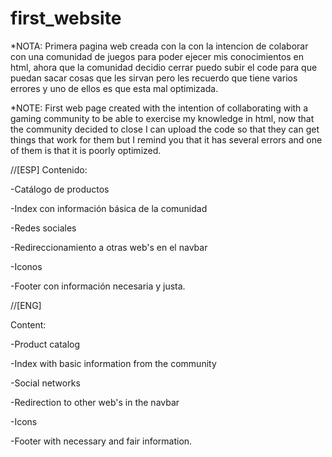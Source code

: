 # first_website
*NOTA:
Primera pagina web creada con la con la intencion de colaborar con una comunidad de juegos para poder ejecer mis conocimientos en html, ahora que la comunidad decidio cerrar puedo subir el code para que puedan sacar cosas que les sirvan pero les recuerdo que tiene varios errores y uno de ellos es que esta mal optimizada.

*NOTE:
First web page created with the intention of collaborating with a gaming community to be able to exercise my knowledge in html, now that the community decided to close I can upload the code so that they can get things that work for them but I remind you that it has several errors and one of them is that it is poorly optimized.

//[ESP]
Contenido:

-Catálogo de productos

-Index con información básica de la comunidad

-Redes sociales

-Redireccionamiento a otras web's en el navbar

-Iconos

-Footer con información necesaria y justa.



//[ENG]

Content:

-Product catalog

-Index with basic information from the community

-Social networks

-Redirection to other web's in the navbar

-Icons

-Footer with necessary and fair information.
